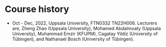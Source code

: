 # Course history

- Oct - Dec, 2022, Uppsala University, FTN0332 TN22H006. Lecturers are, Zheng Zhao (Uppsala University), Mohamed Abdalmoaty (Uppsala University), Muhammad Emzir (KFUPM), Cagatay Yildiz (University of Tübingen), and Nathanael Bosch (University of Tübingen).
